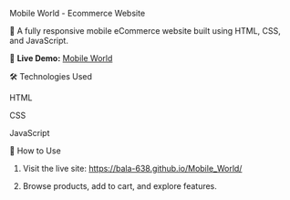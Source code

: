 
Mobile World - Ecommerce Website

📱 A fully responsive mobile eCommerce website built using HTML, CSS, and JavaScript.

🔗 **Live Demo:** [Mobile World](https://bala-638.github.io/Mobile_World/)

🛠️ Technologies Used

HTML

CSS

JavaScript


🚀 How to Use

1. Visit the live site: https://bala-638.github.io/Mobile_World/


2. Browse products, add to cart, and explore features.


